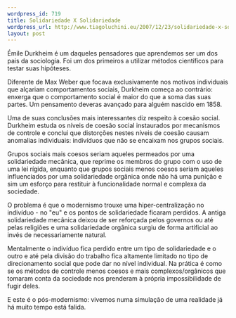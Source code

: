 ```yaml
--- 
wordpress_id: 719
title: Solidariedade X Solidariedade
wordpress_url: http://www.tiagoluchini.eu/2007/12/23/solidariedade-x-solidariedade/
layout: post
---
```

Émile Durkheim é um daqueles pensadores que aprendemos ser um dos pais da sociologia. Foi um dos primeiros a utilizar métodos científicos para testar suas hipóteses.

Diferente de Max Weber que focava exclusivamente nos motivos individuais que alçariam comportamentos sociais, Durkheim começa ao contrário: enxerga que o comportamento social é maior do que a soma das suas partes. Um pensamento deveras avançado para alguém nascido em 1858.

Uma de suas conclusões mais interessantes diz respeito à coesão social. Durkheim estuda os níveis de coesão social instaurados por mecanismos de controle e conclui que distorções nestes níveis de coesão causam  anomalias individuais: indivíduos que não se encaixam nos grupos sociais.

Grupos sociais mais coesos seriam aqueles permeados por uma solidariedade mecânica, que reprime os membros do grupo com o uso de uma lei rígida, enquanto que grupos sociais menos coesos seriam aqueles influenciados por uma solidariedade orgânica onde não há uma punição e sim um esforço para restituir à funcionalidade normal e complexa da sociedade.

O problema é que o modernismo trouxe uma hiper-centralização no indivíduo - no "eu" e os pontos de solidariedade ficaram perdidos. A antiga solidariedade mecânica deixou de ser reforçada pelos governos ou até pelas religiões e uma solidariedade orgânica surgiu de forma artificial ao invés de necessariamente natural.

Mentalmente o indivíduo fica perdido entre um tipo de solidariedade e o outro e até pela divisão do trabalho fica altamente limitado no tipo de direcionamento social que pode dar no nível individual. Na prática é como se os métodos de controle menos coesos e mais complexos/orgânicos que tomaram conta da sociedade nos prenderam à própria impossibilidade de fugir deles.

E este é o pós-modernismo: vivemos numa simulação de uma realidade já há muito tempo está falida.
